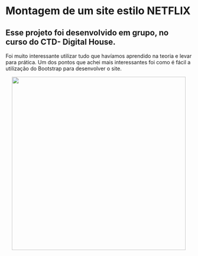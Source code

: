 # Montagem de um site estilo NETFLIX

## Esse projeto foi desenvolvido em grupo, no curso do CTD- Digital House. 

Foi muito interessante utilizar tudo que havíamos aprendido na teoria e levar para prática. Um dos pontos que achei mais interessantes foi como é fácil a utilização do Bootstrap para desenvolver o site. 

<p align="center">
    <img width="470" src='src/assets/clipemaker.gif'
</p>
  


